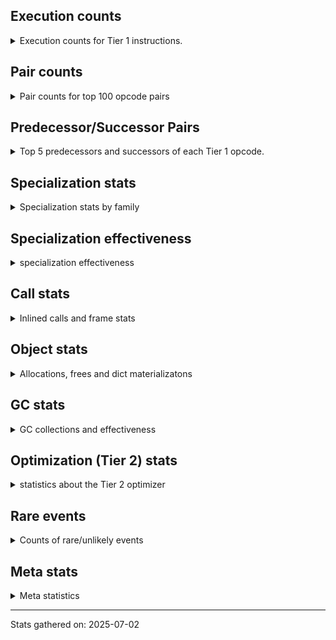 ## Execution counts

<details>
<summary> Execution counts for Tier 1 instructions. </summary>


The "miss ratio" column shows the percentage of times the instruction
executed that it deoptimized. When this happens, the base unspecialized
instruction is not counted.

<table>
<thead>
<tr>
<th align="left">Name</th>
<th align="right">Base Count</th>
<th align="right">Head Count</th>
<th align="right">Change</th>
</tr>
</thead>
<tbody>
<tr>
<td align="left">STORE_SUBSCR</td>
<td align="right">6,040</td>
<td align="right">1,220</td>
<td align="right">-79.8%</td>
</tr>
<tr>
<td align="left">FOR_ITER</td>
<td align="right">2,820</td>
<td align="right">4,660</td>
<td align="right">65.2%</td>
</tr>
<tr>
<td align="left">FOR_ITER_RANGE</td>
<td align="right">12,520</td>
<td align="right">5,680</td>
<td align="right">-54.6%</td>
</tr>
<tr>
<td align="left">CONTAINS_OP</td>
<td align="right">8,100</td>
<td align="right">3,740</td>
<td align="right">-53.8%</td>
</tr>
<tr>
<td align="left">CONTAINS_OP_SET</td>
<td align="right">10,040</td>
<td align="right">5,360</td>
<td align="right">-46.6%</td>
</tr>
<tr>
<td align="left">BINARY_OP_SUBSCR_STR_INT</td>
<td align="right">9,100</td>
<td align="right">5,260</td>
<td align="right">-42.2%</td>
</tr>
<tr>
<td align="left">CALL_BOUND_METHOD_EXACT_ARGS</td>
<td align="right">9,260</td>
<td align="right">5,420</td>
<td align="right">-41.5%</td>
</tr>
<tr>
<td align="left">BINARY_OP_ADD_INT</td>
<td align="right">12,440</td>
<td align="right">7,300</td>
<td align="right">-41.3%</td>
</tr>
<tr>
<td align="left">EXTENDED_ARG</td>
<td align="right">24,400</td>
<td align="right">14,340</td>
<td align="right">-41.2%</td>
</tr>
<tr>
<td align="left">TO_BOOL_NONE</td>
<td align="right">940</td>
<td align="right">620</td>
<td align="right">-34.0%</td>
</tr>
<tr>
<td align="left">CALL_LIST_APPEND</td>
<td align="right">10,220</td>
<td align="right">6,840</td>
<td align="right">-33.1%</td>
</tr>
<tr>
<td align="left">LOAD_SMALL_INT</td>
<td align="right">42,860</td>
<td align="right">28,720</td>
<td align="right">-33.0%</td>
</tr>
<tr>
<td align="left">IS_OP</td>
<td align="right">22,260</td>
<td align="right">15,400</td>
<td align="right">-30.8%</td>
</tr>
<tr>
<td align="left">JUMP_BACKWARD_JIT</td>
<td align="right">61,540</td>
<td align="right">44,720</td>
<td align="right">-27.3%</td>
</tr>
<tr>
<td align="left">LOAD_ATTR_METHOD_WITH_VALUES</td>
<td align="right">8,520</td>
<td align="right">6,280</td>
<td align="right">-26.3%</td>
</tr>
<tr>
<td align="left">COMPARE_OP_STR</td>
<td align="right">15,100</td>
<td align="right">11,220</td>
<td align="right">-25.7%</td>
</tr>
<tr>
<td align="left">BINARY_OP_SUBSCR_LIST_INT</td>
<td align="right">15,600</td>
<td align="right">11,920</td>
<td align="right">-23.6%</td>
</tr>
<tr>
<td align="left">LOAD_ATTR_INSTANCE_VALUE</td>
<td align="right">50,960</td>
<td align="right">39,700</td>
<td align="right">-22.1%</td>
</tr>
<tr>
<td align="left">COMPARE_OP_INT</td>
<td align="right">5,060</td>
<td align="right">3,980</td>
<td align="right">-21.3%</td>
</tr>
<tr>
<td align="left">STORE_ATTR_INSTANCE_VALUE</td>
<td align="right">19,420</td>
<td align="right">15,300</td>
<td align="right">-21.2%</td>
</tr>
<tr>
<td align="left">CALL_BUILTIN_O</td>
<td align="right">16,420</td>
<td align="right">13,820</td>
<td align="right">-15.8%</td>
</tr>
<tr>
<td align="left">FOR_ITER_LIST</td>
<td align="right">47,720</td>
<td align="right">41,020</td>
<td align="right">-14.0%</td>
</tr>
<tr>
<td align="left">STORE_SUBSCR_LIST_INT</td>
<td align="right">1,820</td>
<td align="right">1,660</td>
<td align="right">-8.8%</td>
</tr>
<tr>
<td align="left">STORE_FAST_STORE_FAST</td>
<td align="right">47,640</td>
<td align="right">44,220</td>
<td align="right">-7.2%</td>
</tr>
<tr>
<td align="left">UNPACK_SEQUENCE_TWO_TUPLE</td>
<td align="right">48,960</td>
<td align="right">45,540</td>
<td align="right">-7.0%</td>
</tr>
<tr>
<td align="left">BINARY_OP_EXTEND</td>
<td align="right">8,840</td>
<td align="right">8,440</td>
<td align="right">-4.5%</td>
</tr>
<tr>
<td align="left">LOAD_FAST_BORROW</td>
<td align="right">1,688,880</td>
<td align="right">1,628,660</td>
<td align="right">-3.6%</td>
</tr>
<tr>
<td align="left">BINARY_OP_SUBTRACT_INT</td>
<td align="right">4,640</td>
<td align="right">4,480</td>
<td align="right">-3.4%</td>
</tr>
<tr>
<td align="left">POP_JUMP_IF_TRUE</td>
<td align="right">12,080</td>
<td align="right">11,680</td>
<td align="right">-3.3%</td>
</tr>
<tr>
<td align="left">CONTAINS_OP_DICT</td>
<td align="right">660</td>
<td align="right">640</td>
<td align="right">-3.0%</td>
</tr>
<tr>
<td align="left">STORE_FAST</td>
<td align="right">798,640</td>
<td align="right">775,620</td>
<td align="right">-2.9%</td>
</tr>
<tr>
<td align="left">LOAD_CONST</td>
<td align="right">414,440</td>
<td align="right">404,300</td>
<td align="right">-2.4%</td>
</tr>
<tr>
<td align="left">PUSH_NULL</td>
<td align="right">386,280</td>
<td align="right">379,840</td>
<td align="right">-1.7%</td>
</tr>
<tr>
<td align="left">NOP</td>
<td align="right">366,340</td>
<td align="right">360,240</td>
<td align="right">-1.7%</td>
</tr>
<tr>
<td align="left">POP_JUMP_IF_FALSE</td>
<td align="right">1,501,560</td>
<td align="right">1,478,380</td>
<td align="right">-1.5%</td>
</tr>
<tr>
<td align="left">CALL_LEN</td>
<td align="right">12,060</td>
<td align="right">11,880</td>
<td align="right">-1.5%</td>
</tr>
<tr>
<td align="left">TO_BOOL_LIST</td>
<td align="right">3,000</td>
<td align="right">2,960</td>
<td align="right">-1.3%</td>
</tr>
<tr>
<td align="left">LOAD_FAST_BORROW_LOAD_FAST_BORROW</td>
<td align="right">1,097,960</td>
<td align="right">1,086,700</td>
<td align="right">-1.0%</td>
</tr>
<tr>
<td align="left">POP_TOP</td>
<td align="right">738,960</td>
<td align="right">732,280</td>
<td align="right">-0.9%</td>
</tr>
<tr>
<td align="left">POP_JUMP_IF_NOT_NONE</td>
<td align="right">360,500</td>
<td align="right">357,520</td>
<td align="right">-0.8%</td>
</tr>
<tr>
<td align="left">RESUME_CHECK</td>
<td align="right">752,340</td>
<td align="right">746,260</td>
<td align="right">-0.8%</td>
</tr>
<tr>
<td align="left">LOAD_GLOBAL_MODULE</td>
<td align="right">1,837,780</td>
<td align="right">1,823,280</td>
<td align="right">-0.8%</td>
</tr>
<tr>
<td align="left">RETURN_VALUE</td>
<td align="right">753,700</td>
<td align="right">747,980</td>
<td align="right">-0.8%</td>
</tr>
<tr>
<td align="left">TO_BOOL_INT</td>
<td align="right">364,740</td>
<td align="right">362,180</td>
<td align="right">-0.7%</td>
</tr>
<tr>
<td align="left">CALL_PY_EXACT_ARGS</td>
<td align="right">372,660</td>
<td align="right">370,420</td>
<td align="right">-0.6%</td>
</tr>
<tr>
<td align="left">LOAD_FAST_LOAD_FAST</td>
<td align="right">360,240</td>
<td align="right">358,180</td>
<td align="right">-0.6%</td>
</tr>
<tr>
<td align="left">LOAD_ATTR_METHOD_NO_DICT</td>
<td align="right">717,900</td>
<td align="right">713,940</td>
<td align="right">-0.6%</td>
</tr>
<tr>
<td align="left">BUILD_TUPLE</td>
<td align="right">718,780</td>
<td align="right">715,400</td>
<td align="right">-0.5%</td>
</tr>
<tr>
<td align="left">BINARY_OP_SUBSCR_DICT</td>
<td align="right">356,960</td>
<td align="right">355,360</td>
<td align="right">-0.4%</td>
</tr>
<tr>
<td align="left">LOAD_FAST</td>
<td align="right">2,141,120</td>
<td align="right">2,134,940</td>
<td align="right">-0.3%</td>
</tr>
<tr>
<td align="left">CALL_METHOD_DESCRIPTOR_FAST</td>
<td align="right">354,200</td>
<td align="right">353,620</td>
<td align="right">-0.2%</td>
</tr>
<tr>
<td align="left">JUMP_FORWARD</td>
<td align="right">358,320</td>
<td align="right">358,200</td>
<td align="right">-0.0%</td>
</tr>
<tr>
<td align="left">TO_BOOL_BOOL</td>
<td align="right">726,180</td>
<td align="right">726,340</td>
<td align="right">0.0%</td>
</tr>
<tr>
<td align="left">LOAD_GLOBAL_BUILTIN</td>
<td align="right">1,807,520</td>
<td align="right">1,807,340</td>
<td align="right">-0.0%</td>
</tr>
<tr>
<td align="left">CALL_ISINSTANCE</td>
<td align="right">718,220</td>
<td align="right">718,220</td>
<td align="right">0.0%</td>
</tr>
<tr>
<td align="left">CALL_TYPE_1</td>
<td align="right">706,700</td>
<td align="right">706,700</td>
<td align="right">0.0%</td>
</tr>
<tr>
<td align="left">CALL_PY_GENERAL</td>
<td align="right">353,640</td>
<td align="right">353,640</td>
<td align="right">0.0%</td>
</tr>
<tr>
<td align="left">CALL_NON_PY_GENERAL</td>
<td align="right">353,560</td>
<td align="right">353,560</td>
<td align="right">0.0%</td>
</tr>
<tr>
<td align="left">CHECK_EXC_MATCH</td>
<td align="right">353,480</td>
<td align="right">353,480</td>
<td align="right">0.0%</td>
</tr>
<tr>
<td align="left">POP_EXCEPT</td>
<td align="right">353,480</td>
<td align="right">353,480</td>
<td align="right">0.0%</td>
</tr>
<tr>
<td align="left">PUSH_EXC_INFO</td>
<td align="right">353,480</td>
<td align="right">353,480</td>
<td align="right">0.0%</td>
</tr>
<tr>
<td align="left">BINARY_OP</td>
<td align="right">11,540</td>
<td align="right">11,540</td>
<td align="right">0.0%</td>
</tr>
<tr>
<td align="left">LOAD_ATTR</td>
<td align="right">10,280</td>
<td align="right">10,280</td>
<td align="right">0.0%</td>
</tr>
<tr>
<td align="left">BINARY_OP_SUBSCR_TUPLE_INT</td>
<td align="right">6,940</td>
<td align="right">6,940</td>
<td align="right">0.0%</td>
</tr>
<tr>
<td align="left">INTERPRETER_EXIT</td>
<td align="right">6,760</td>
<td align="right">6,760</td>
<td align="right">0.0%</td>
</tr>
<tr>
<td align="left">GET_ITER</td>
<td align="right">6,740</td>
<td align="right">6,740</td>
<td align="right">0.0%</td>
</tr>
<tr>
<td align="left">POP_ITER</td>
<td align="right">6,200</td>
<td align="right">6,200</td>
<td align="right">0.0%</td>
</tr>
<tr>
<td align="left">BINARY_OP_SUBSCR_GETITEM</td>
<td align="right">5,180</td>
<td align="right">5,180</td>
<td align="right">0.0%</td>
</tr>
<tr>
<td align="left">BINARY_OP_ADD_UNICODE</td>
<td align="right">5,040</td>
<td align="right">5,040</td>
<td align="right">0.0%</td>
</tr>
<tr>
<td align="left">BUILD_LIST</td>
<td align="right">4,640</td>
<td align="right">4,640</td>
<td align="right">0.0%</td>
</tr>
<tr>
<td align="left">COPY</td>
<td align="right">3,740</td>
<td align="right">3,740</td>
<td align="right">0.0%</td>
</tr>
<tr>
<td align="left">CALL_BUILTIN_FAST_WITH_KEYWORDS</td>
<td align="right">3,260</td>
<td align="right">3,260</td>
<td align="right">0.0%</td>
</tr>
<tr>
<td align="left">LOAD_DEREF</td>
<td align="right">3,200</td>
<td align="right">3,200</td>
<td align="right">0.0%</td>
</tr>
<tr>
<td align="left">POP_JUMP_IF_NONE</td>
<td align="right">3,080</td>
<td align="right">3,080</td>
<td align="right">0.0%</td>
</tr>
<tr>
<td align="left">COPY_FREE_VARS</td>
<td align="right">3,000</td>
<td align="right">3,000</td>
<td align="right">0.0%</td>
</tr>
<tr>
<td align="left">CALL</td>
<td align="right">2,680</td>
<td align="right">2,680</td>
<td align="right">0.0%</td>
</tr>
<tr>
<td align="left">TO_BOOL</td>
<td align="right">2,460</td>
<td align="right">2,460</td>
<td align="right">0.0%</td>
</tr>
<tr>
<td align="left">COMPARE_OP</td>
<td align="right">2,180</td>
<td align="right">2,180</td>
<td align="right">0.0%</td>
</tr>
<tr>
<td align="left">LOAD_ATTR_MODULE</td>
<td align="right">1,960</td>
<td align="right">1,960</td>
<td align="right">0.0%</td>
</tr>
<tr>
<td align="left">EXIT_INIT_CHECK</td>
<td align="right">1,940</td>
<td align="right">1,940</td>
<td align="right">0.0%</td>
</tr>
<tr>
<td align="left">CALL_ALLOC_AND_ENTER_INIT</td>
<td align="right">1,940</td>
<td align="right">1,940</td>
<td align="right">0.0%</td>
</tr>
<tr>
<td align="left">CALL_BUILTIN_CLASS</td>
<td align="right">1,400</td>
<td align="right">1,400</td>
<td align="right">0.0%</td>
</tr>
<tr>
<td align="left">LOAD_ATTR_SLOT</td>
<td align="right">1,360</td>
<td align="right">1,360</td>
<td align="right">0.0%</td>
</tr>
<tr>
<td align="left">TO_BOOL_STR</td>
<td align="right">1,340</td>
<td align="right">1,340</td>
<td align="right">0.0%</td>
</tr>
<tr>
<td align="left">STORE_FAST_LOAD_FAST</td>
<td align="right">1,340</td>
<td align="right">1,340</td>
<td align="right">0.0%</td>
</tr>
<tr>
<td align="left">FOR_ITER_TUPLE</td>
<td align="right">1,300</td>
<td align="right">1,300</td>
<td align="right">0.0%</td>
</tr>
<tr>
<td align="left">LOAD_GLOBAL</td>
<td align="right">1,280</td>
<td align="right">1,280</td>
<td align="right">0.0%</td>
</tr>
<tr>
<td align="left">UNARY_NOT</td>
<td align="right">1,140</td>
<td align="right">1,140</td>
<td align="right">0.0%</td>
</tr>
<tr>
<td align="left">LOAD_ATTR_CLASS_WITH_METACLASS_CHECK</td>
<td align="right">1,020</td>
<td align="right">1,020</td>
<td align="right">0.0%</td>
</tr>
<tr>
<td align="left">LOAD_ATTR_PROPERTY</td>
<td align="right">920</td>
<td align="right">920</td>
<td align="right">0.0%</td>
</tr>
<tr>
<td align="left">UNPACK_SEQUENCE_TUPLE</td>
<td align="right">820</td>
<td align="right">820</td>
<td align="right">0.0%</td>
</tr>
<tr>
<td align="left">BUILD_SLICE</td>
<td align="right">740</td>
<td align="right">740</td>
<td align="right">0.0%</td>
</tr>
<tr>
<td align="left">BUILD_MAP</td>
<td align="right">700</td>
<td align="right">700</td>
<td align="right">0.0%</td>
</tr>
<tr>
<td align="left">STORE_SUBSCR_DICT</td>
<td align="right">680</td>
<td align="right">680</td>
<td align="right">0.0%</td>
</tr>
<tr>
<td align="left">BINARY_OP_MULTIPLY_INT</td>
<td align="right">640</td>
<td align="right">640</td>
<td align="right">0.0%</td>
</tr>
<tr>
<td align="left">BINARY_SLICE</td>
<td align="right">400</td>
<td align="right">400</td>
<td align="right">0.0%</td>
</tr>
<tr>
<td align="left">BINARY_OP_SUBSCR_LIST_SLICE</td>
<td align="right">400</td>
<td align="right">400</td>
<td align="right">0.0%</td>
</tr>
<tr>
<td align="left">CALL_METHOD_DESCRIPTOR_NOARGS</td>
<td align="right">380</td>
<td align="right">380</td>
<td align="right">0.0%</td>
</tr>
<tr>
<td align="left">CALL_TUPLE_1</td>
<td align="right">340</td>
<td align="right">340</td>
<td align="right">0.0%</td>
</tr>
<tr>
<td align="left">RESUME</td>
<td align="right">300</td>
<td align="right">300</td>
<td align="right">0.0%</td>
</tr>
<tr>
<td align="left">CALL_METHOD_DESCRIPTOR_O</td>
<td align="right">300</td>
<td align="right">300</td>
<td align="right">0.0%</td>
</tr>
<tr>
<td align="left">JUMP_BACKWARD</td>
<td align="right">260</td>
<td align="right">260</td>
<td align="right">0.0%</td>
</tr>
<tr>
<td align="left">DELETE_SUBSCR</td>
<td align="right">240</td>
<td align="right">240</td>
<td align="right">0.0%</td>
</tr>
<tr>
<td align="left">MAKE_FUNCTION</td>
<td align="right">200</td>
<td align="right">200</td>
<td align="right">0.0%</td>
</tr>
<tr>
<td align="left">UNARY_INVERT</td>
<td align="right">200</td>
<td align="right">200</td>
<td align="right">0.0%</td>
</tr>
<tr>
<td align="left">MAKE_CELL</td>
<td align="right">200</td>
<td align="right">200</td>
<td align="right">0.0%</td>
</tr>
<tr>
<td align="left">SET_FUNCTION_ATTRIBUTE</td>
<td align="right">200</td>
<td align="right">200</td>
<td align="right">0.0%</td>
</tr>
<tr>
<td align="left">STORE_DEREF</td>
<td align="right">200</td>
<td align="right">200</td>
<td align="right">0.0%</td>
</tr>
<tr>
<td align="left">CALL_BUILTIN_FAST</td>
<td align="right">160</td>
<td align="right">160</td>
<td align="right">0.0%</td>
</tr>
<tr>
<td align="left">MAP_ADD</td>
<td align="right">140</td>
<td align="right">140</td>
<td align="right">0.0%</td>
</tr>
<tr>
<td align="left">CALL_FUNCTION_EX</td>
<td align="right">120</td>
<td align="right">120</td>
<td align="right">0.0%</td>
</tr>
<tr>
<td align="left">UNPACK_SEQUENCE</td>
<td align="right">100</td>
<td align="right">100</td>
<td align="right">0.0%</td>
</tr>
<tr>
<td align="left">STORE_SLICE</td>
<td align="right">60</td>
<td align="right">60</td>
<td align="right">0.0%</td>
</tr>
<tr>
<td align="left">CALL_INTRINSIC_1</td>
<td align="right">60</td>
<td align="right">60</td>
<td align="right">0.0%</td>
</tr>
<tr>
<td align="left">LIST_EXTEND</td>
<td align="right">60</td>
<td align="right">60</td>
<td align="right">0.0%</td>
</tr>
<tr>
<td align="left">LOAD_FAST_CHECK</td>
<td align="right">60</td>
<td align="right">60</td>
<td align="right">0.0%</td>
</tr>
<tr>
<td align="left">SWAP</td>
<td align="right">40</td>
<td align="right">40</td>
<td align="right">0.0%</td>
</tr>
<tr>
<td align="left">BINARY_OP_SUBTRACT_FLOAT</td>
<td align="right">40</td>
<td align="right">40</td>
<td align="right">0.0%</td>
</tr>
<tr>
<td align="left">BINARY_OP_INPLACE_ADD_UNICODE</td>
<td align="right">20</td>
<td align="right">20</td>
<td align="right">0.0%</td>
</tr>
<tr>
<td align="left">LOAD_FAST_AND_CLEAR</td>
<td align="right">20</td>
<td align="right">20</td>
<td align="right">0.0%</td>
</tr>
<tr>
<td align="left">STORE_ATTR</td>
<td align="right">20</td>
<td align="right">20</td>
<td align="right">0.0%</td>
</tr>
<tr>
<td align="left">ENTER_EXECUTOR</td>
<td align="right"></td>
<td align="right">6,580</td>
<td align="right"></td>
</tr>
<tr>
<td align="left">NOT_TAKEN</td>
<td align="right"></td>
<td align="right">1,440</td>
<td align="right"></td>
</tr>
</tbody>
</table>


</details>

## Pair counts

<details>
<summary> Pair counts for top 100 opcode pairs </summary>


Pairs of specialized operations that deoptimize and are then followed by
the corresponding unspecialized instruction are not counted as pairs.

Not included in comparative output.


</details>

## Predecessor/Successor Pairs

<details>
<summary> Top 5 predecessors and successors of each Tier 1 opcode. </summary>


This does not include the unspecialized instructions that occur after a
specialized instruction deoptimizes.

Not included in comparative output.


</details>

## Specialization stats

<details>
<summary> Specialization stats by family </summary>

### BINARY_OP

<details>
<summary> specialization stats for BINARY_OP family </summary>

<table>
<thead>
<tr>
<th align="left">Kind</th>
<th align="right">Base Count</th>
<th align="right">Base Ratio</th>
<th align="right">Head Count</th>
<th align="right">Head Ratio</th>
<th align="right">Change</th>
</tr>
</thead>
<tbody>
<tr>
<td align="left">
deferred
<details>
<summary>ⓘ</summary>

Lists the number of "deferred" (i.e. not specialized) instructions executed.
</details>
</td>
<td align="right">8,880</td>
<td align="right">2.0%</td>
<td align="right">8,880</td>
<td align="right">2.0%</td>
<td align="right">0.0%</td>
</tr>
<tr>
<td align="left">
hit
<details>
<summary>ⓘ</summary>

Specialized instructions that complete.
</details>
</td>
<td align="right">438,640</td>
<td align="right">97.0%</td>
<td align="right">438,640</td>
<td align="right">97.0%</td>
<td align="right">0.0%</td>
</tr>
<tr>
<td align="left">
miss
<details>
<summary>ⓘ</summary>

Specialized instructions that deopt.
</details>
</td>
<td align="right">1,900</td>
<td align="right">0.4%</td>
<td align="right">1,900</td>
<td align="right">0.4%</td>
<td align="right">0.0%</td>
</tr>
</tbody>
</table>

<table>
<thead>
<tr>
<th align="left">Success</th>
<th align="right">Base Count</th>
<th align="right">Base Ratio</th>
<th align="right">Head Count</th>
<th align="right">Head Ratio</th>
<th align="right">Change</th>
</tr>
</thead>
<tbody>
<tr>
<td align="left">Success</td>
<td align="right">1,020</td>
<td align="right">37.5%</td>
<td align="right">1,020</td>
<td align="right">37.5%</td>
<td align="right">0.0%</td>
</tr>
<tr>
<td align="left">Failure</td>
<td align="right">1,700</td>
<td align="right">62.5%</td>
<td align="right">1,700</td>
<td align="right">62.5%</td>
<td align="right">0.0%</td>
</tr>
</tbody>
</table>

<table>
<thead>
<tr>
<th align="left">Failure kind</th>
<th align="right">Base Count</th>
<th align="right">Base Ratio</th>
<th align="right">Head Count</th>
<th align="right">Head Ratio</th>
<th align="right">Change</th>
</tr>
</thead>
<tbody>
<tr>
<td align="left">multiply different types</td>
<td align="right">1,700</td>
<td align="right">100.0%</td>
<td align="right">1,700</td>
<td align="right">100.0%</td>
<td align="right">0.0%</td>
</tr>
</tbody>
</table>


</details>

### BINARY_SLICE

<details>
<summary> specialization stats for BINARY_SLICE family </summary>

<table>
<thead>
<tr>
<th align="left">Kind</th>
<th align="right">Base Count</th>
<th align="right">Base Ratio</th>
<th align="right">Head Count</th>
<th align="right">Head Ratio</th>
<th align="right">Change</th>
</tr>
</thead>
<tbody>
<tr>
<td align="left">
deferred
<details>
<summary>ⓘ</summary>

Lists the number of "deferred" (i.e. not specialized) instructions executed.
</details>
</td>
<td align="right">400</td>
<td align="right">100.0%</td>
<td align="right">400</td>
<td align="right">100.0%</td>
<td align="right">0.0%</td>
</tr>
</tbody>
</table>


</details>

### CALL

<details>
<summary> specialization stats for CALL family </summary>

<table>
<thead>
<tr>
<th align="left">Kind</th>
<th align="right">Base Count</th>
<th align="right">Base Ratio</th>
<th align="right">Head Count</th>
<th align="right">Head Ratio</th>
<th align="right">Change</th>
</tr>
</thead>
<tbody>
<tr>
<td align="left">
deferred
<details>
<summary>ⓘ</summary>

Lists the number of "deferred" (i.e. not specialized) instructions executed.
</details>
</td>
<td align="right">1,760</td>
<td align="right">0.1%</td>
<td align="right">1,760</td>
<td align="right">0.1%</td>
<td align="right">0.0%</td>
</tr>
<tr>
<td align="left">
hit
<details>
<summary>ⓘ</summary>

Specialized instructions that complete.
</details>
</td>
<td align="right">2,216,620</td>
<td align="right">99.9%</td>
<td align="right">2,216,620</td>
<td align="right">99.9%</td>
<td align="right">0.0%</td>
</tr>
<tr>
<td align="left">
miss
<details>
<summary>ⓘ</summary>

Specialized instructions that deopt.
</details>
</td>
<td align="right">160</td>
<td align="right">0.0%</td>
<td align="right">160</td>
<td align="right">0.0%</td>
<td align="right">0.0%</td>
</tr>
</tbody>
</table>

<table>
<thead>
<tr>
<th align="left">Success</th>
<th align="right">Base Count</th>
<th align="right">Base Ratio</th>
<th align="right">Head Count</th>
<th align="right">Head Ratio</th>
<th align="right">Change</th>
</tr>
</thead>
<tbody>
<tr>
<td align="left">Success</td>
<td align="right">1,080</td>
<td align="right">100.0%</td>
<td align="right">1,080</td>
<td align="right">100.0%</td>
<td align="right">0.0%</td>
</tr>
<tr>
<td align="left">Failure</td>
<td align="right">0</td>
<td align="right">0.0%</td>
<td align="right">0</td>
<td align="right">0.0%</td>
<td align="right"></td>
</tr>
</tbody>
</table>


</details>

### COMPARE_OP

<details>
<summary> specialization stats for COMPARE_OP family </summary>

<table>
<thead>
<tr>
<th align="left">Kind</th>
<th align="right">Base Count</th>
<th align="right">Base Ratio</th>
<th align="right">Head Count</th>
<th align="right">Head Ratio</th>
<th align="right">Change</th>
</tr>
</thead>
<tbody>
<tr>
<td align="left">
deferred
<details>
<summary>ⓘ</summary>

Lists the number of "deferred" (i.e. not specialized) instructions executed.
</details>
</td>
<td align="right">2,080</td>
<td align="right">9.3%</td>
<td align="right">2,080</td>
<td align="right">9.3%</td>
<td align="right">0.0%</td>
</tr>
<tr>
<td align="left">
hit
<details>
<summary>ⓘ</summary>

Specialized instructions that complete.
</details>
</td>
<td align="right">19,580</td>
<td align="right">87.6%</td>
<td align="right">19,580</td>
<td align="right">87.6%</td>
<td align="right">0.0%</td>
</tr>
<tr>
<td align="left">
miss
<details>
<summary>ⓘ</summary>

Specialized instructions that deopt.
</details>
</td>
<td align="right">580</td>
<td align="right">2.6%</td>
<td align="right">580</td>
<td align="right">2.6%</td>
<td align="right">0.0%</td>
</tr>
</tbody>
</table>

<table>
<thead>
<tr>
<th align="left">Success</th>
<th align="right">Base Count</th>
<th align="right">Base Ratio</th>
<th align="right">Head Count</th>
<th align="right">Head Ratio</th>
<th align="right">Change</th>
</tr>
</thead>
<tbody>
<tr>
<td align="left">Success</td>
<td align="right">20</td>
<td align="right">16.7%</td>
<td align="right">20</td>
<td align="right">16.7%</td>
<td align="right">0.0%</td>
</tr>
<tr>
<td align="left">Failure</td>
<td align="right">100</td>
<td align="right">83.3%</td>
<td align="right">100</td>
<td align="right">83.3%</td>
<td align="right">0.0%</td>
</tr>
</tbody>
</table>

<table>
<thead>
<tr>
<th align="left">Failure kind</th>
<th align="right">Base Count</th>
<th align="right">Base Ratio</th>
<th align="right">Head Count</th>
<th align="right">Head Ratio</th>
<th align="right">Change</th>
</tr>
</thead>
<tbody>
<tr>
<td align="left">other</td>
<td align="right">40</td>
<td align="right">40.0%</td>
<td align="right">40</td>
<td align="right">40.0%</td>
<td align="right">0.0%</td>
</tr>
<tr>
<td align="left">different types</td>
<td align="right">20</td>
<td align="right">20.0%</td>
<td align="right">20</td>
<td align="right">20.0%</td>
<td align="right">0.0%</td>
</tr>
<tr>
<td align="left">big int</td>
<td align="right">20</td>
<td align="right">20.0%</td>
<td align="right">20</td>
<td align="right">20.0%</td>
<td align="right">0.0%</td>
</tr>
<tr>
<td align="left">list</td>
<td align="right">20</td>
<td align="right">20.0%</td>
<td align="right">20</td>
<td align="right">20.0%</td>
<td align="right">0.0%</td>
</tr>
</tbody>
</table>


</details>

### CONTAINS_OP

<details>
<summary> specialization stats for CONTAINS_OP family </summary>

<table>
<thead>
<tr>
<th align="left">Kind</th>
<th align="right">Base Count</th>
<th align="right">Base Ratio</th>
<th align="right">Head Count</th>
<th align="right">Head Ratio</th>
<th align="right">Change</th>
</tr>
</thead>
<tbody>
<tr>
<td align="left">
deferred
<details>
<summary>ⓘ</summary>

Lists the number of "deferred" (i.e. not specialized) instructions executed.
</details>
</td>
<td align="right">8,060</td>
<td align="right">42.9%</td>
<td align="right">3,720</td>
<td align="right">25.8%</td>
<td align="right">-53.8%</td>
</tr>
<tr>
<td align="left">
hit
<details>
<summary>ⓘ</summary>

Specialized instructions that complete.
</details>
</td>
<td align="right">10,700</td>
<td align="right">56.9%</td>
<td align="right">10,700</td>
<td align="right">74.1%</td>
<td align="right">0.0%</td>
</tr>
</tbody>
</table>

<table>
<thead>
<tr>
<th align="left">Success</th>
<th align="right">Base Count</th>
<th align="right">Base Ratio</th>
<th align="right">Head Count</th>
<th align="right">Head Ratio</th>
<th align="right">Change</th>
</tr>
</thead>
<tbody>
<tr>
<td align="left">Failure</td>
<td align="right">40</td>
<td align="right">100.0%</td>
<td align="right">20</td>
<td align="right">100.0%</td>
<td align="right">-50.0%</td>
</tr>
<tr>
<td align="left">Success</td>
<td align="right">0</td>
<td align="right">0.0%</td>
<td align="right">0</td>
<td align="right">0.0%</td>
<td align="right"></td>
</tr>
</tbody>
</table>

<table>
<thead>
<tr>
<th align="left">Failure kind</th>
<th align="right">Base Count</th>
<th align="right">Base Ratio</th>
<th align="right">Head Count</th>
<th align="right">Head Ratio</th>
<th align="right">Change</th>
</tr>
</thead>
<tbody>
<tr>
<td align="left">str</td>
<td align="right">40</td>
<td align="right">100.0%</td>
<td align="right">20</td>
<td align="right">100.0%</td>
<td align="right">-50.0%</td>
</tr>
</tbody>
</table>


</details>

### FOR_ITER

<details>
<summary> specialization stats for FOR_ITER family </summary>

<table>
<thead>
<tr>
<th align="left">Kind</th>
<th align="right">Base Count</th>
<th align="right">Base Ratio</th>
<th align="right">Head Count</th>
<th align="right">Head Ratio</th>
<th align="right">Change</th>
</tr>
</thead>
<tbody>
<tr>
<td align="left">
miss
<details>
<summary>ⓘ</summary>

Specialized instructions that deopt.
</details>
</td>
<td align="right">1,920</td>
<td align="right">3.0%</td>
<td align="right">60</td>
<td align="right">0.1%</td>
<td align="right">-96.9%</td>
</tr>
<tr>
<td align="left">
deferred
<details>
<summary>ⓘ</summary>

Lists the number of "deferred" (i.e. not specialized) instructions executed.
</details>
</td>
<td align="right">2,500</td>
<td align="right">3.9%</td>
<td align="right">4,380</td>
<td align="right">8.3%</td>
<td align="right">75.2%</td>
</tr>
<tr>
<td align="left">
hit
<details>
<summary>ⓘ</summary>

Specialized instructions that complete.
</details>
</td>
<td align="right">59,620</td>
<td align="right">92.6%</td>
<td align="right">47,940</td>
<td align="right">91.0%</td>
<td align="right">-19.6%</td>
</tr>
</tbody>
</table>

<table>
<thead>
<tr>
<th align="left">Success</th>
<th align="right">Base Count</th>
<th align="right">Base Ratio</th>
<th align="right">Head Count</th>
<th align="right">Head Ratio</th>
<th align="right">Change</th>
</tr>
</thead>
<tbody>
<tr>
<td align="left">Failure</td>
<td align="right">220</td>
<td align="right">61.1%</td>
<td align="right">180</td>
<td align="right">60.0%</td>
<td align="right">-18.2%</td>
</tr>
<tr>
<td align="left">Success</td>
<td align="right">140</td>
<td align="right">38.9%</td>
<td align="right">120</td>
<td align="right">40.0%</td>
<td align="right">-14.3%</td>
</tr>
</tbody>
</table>

<table>
<thead>
<tr>
<th align="left">Failure kind</th>
<th align="right">Base Count</th>
<th align="right">Base Ratio</th>
<th align="right">Head Count</th>
<th align="right">Head Ratio</th>
<th align="right">Change</th>
</tr>
</thead>
<tbody>
<tr>
<td align="left">seq iter</td>
<td align="right">180</td>
<td align="right">81.8%</td>
<td align="right">140</td>
<td align="right">77.8%</td>
<td align="right">-22.2%</td>
</tr>
<tr>
<td align="left">dict keys</td>
<td align="right">20</td>
<td align="right">9.1%</td>
<td align="right">20</td>
<td align="right">11.1%</td>
<td align="right">0.0%</td>
</tr>
<tr>
<td align="left">dict values</td>
<td align="right">20</td>
<td align="right">9.1%</td>
<td align="right">20</td>
<td align="right">11.1%</td>
<td align="right">0.0%</td>
</tr>
</tbody>
</table>


</details>

### GET_ITER

<details>
<summary> specialization stats for GET_ITER family </summary>

<table>
<thead>
<tr>
<th align="left">Failure kind</th>
<th align="right">Base Count</th>
<th align="right">Base Ratio</th>
<th align="right">Head Count</th>
<th align="right">Head Ratio</th>
<th align="right">Change</th>
</tr>
</thead>
<tbody>
<tr>
<td align="left">list</td>
<td align="right">3,580</td>
<td align="right">3,580 / 0 !!</td>
<td align="right">3,580</td>
<td align="right">3,580 / 0 !!</td>
<td align="right">0.0%</td>
</tr>
<tr>
<td align="left">other</td>
<td align="right">2,440</td>
<td align="right">2,440 / 0 !!</td>
<td align="right">2,440</td>
<td align="right">2,440 / 0 !!</td>
<td align="right">0.0%</td>
</tr>
<tr>
<td align="left">tuple</td>
<td align="right">380</td>
<td align="right">380 / 0 !!</td>
<td align="right">380</td>
<td align="right">380 / 0 !!</td>
<td align="right">0.0%</td>
</tr>
<tr>
<td align="left">dict keys</td>
<td align="right">340</td>
<td align="right">340 / 0 !!</td>
<td align="right">340</td>
<td align="right">340 / 0 !!</td>
<td align="right">0.0%</td>
</tr>
</tbody>
</table>


</details>

### LOAD_ATTR

<details>
<summary> specialization stats for LOAD_ATTR family </summary>

<table>
<thead>
<tr>
<th align="left">Kind</th>
<th align="right">Base Count</th>
<th align="right">Base Ratio</th>
<th align="right">Head Count</th>
<th align="right">Head Ratio</th>
<th align="right">Change</th>
</tr>
</thead>
<tbody>
<tr>
<td align="left">
hit
<details>
<summary>ⓘ</summary>

Specialized instructions that complete.
</details>
</td>
<td align="right">782,640</td>
<td align="right">98.7%</td>
<td align="right">780,400</td>
<td align="right">98.7%</td>
<td align="right">-0.3%</td>
</tr>
<tr>
<td align="left">
deferred
<details>
<summary>ⓘ</summary>

Lists the number of "deferred" (i.e. not specialized) instructions executed.
</details>
</td>
<td align="right">9,760</td>
<td align="right">1.2%</td>
<td align="right">9,760</td>
<td align="right">1.2%</td>
<td align="right">0.0%</td>
</tr>
</tbody>
</table>

<table>
<thead>
<tr>
<th align="left">Success</th>
<th align="right">Base Count</th>
<th align="right">Base Ratio</th>
<th align="right">Head Count</th>
<th align="right">Head Ratio</th>
<th align="right">Change</th>
</tr>
</thead>
<tbody>
<tr>
<td align="left">Success</td>
<td align="right">380</td>
<td align="right">82.6%</td>
<td align="right">380</td>
<td align="right">82.6%</td>
<td align="right">0.0%</td>
</tr>
<tr>
<td align="left">Failure</td>
<td align="right">80</td>
<td align="right">17.4%</td>
<td align="right">80</td>
<td align="right">17.4%</td>
<td align="right">0.0%</td>
</tr>
</tbody>
</table>

<table>
<thead>
<tr>
<th align="left">Failure kind</th>
<th align="right">Base Count</th>
<th align="right">Base Ratio</th>
<th align="right">Head Count</th>
<th align="right">Head Ratio</th>
<th align="right">Change</th>
</tr>
</thead>
<tbody>
<tr>
<td align="left">method</td>
<td align="right">60</td>
<td align="right">75.0%</td>
<td align="right">60</td>
<td align="right">75.0%</td>
<td align="right">0.0%</td>
</tr>
</tbody>
</table>


</details>

### LOAD_GLOBAL

<details>
<summary> specialization stats for LOAD_GLOBAL family </summary>

<table>
<thead>
<tr>
<th align="left">Kind</th>
<th align="right">Base Count</th>
<th align="right">Base Ratio</th>
<th align="right">Head Count</th>
<th align="right">Head Ratio</th>
<th align="right">Change</th>
</tr>
</thead>
<tbody>
<tr>
<td align="left">
hit
<details>
<summary>ⓘ</summary>

Specialized instructions that complete.
</details>
</td>
<td align="right">3,645,300</td>
<td align="right">100.0%</td>
<td align="right">3,630,620</td>
<td align="right">100.0%</td>
<td align="right">-0.4%</td>
</tr>
<tr>
<td align="left">
deferred
<details>
<summary>ⓘ</summary>

Lists the number of "deferred" (i.e. not specialized) instructions executed.
</details>
</td>
<td align="right">940</td>
<td align="right">0.0%</td>
<td align="right">940</td>
<td align="right">0.0%</td>
<td align="right">0.0%</td>
</tr>
</tbody>
</table>

<table>
<thead>
<tr>
<th align="left">Success</th>
<th align="right">Base Count</th>
<th align="right">Base Ratio</th>
<th align="right">Head Count</th>
<th align="right">Head Ratio</th>
<th align="right">Change</th>
</tr>
</thead>
<tbody>
<tr>
<td align="left">Success</td>
<td align="right">340</td>
<td align="right">100.0%</td>
<td align="right">340</td>
<td align="right">100.0%</td>
<td align="right">0.0%</td>
</tr>
<tr>
<td align="left">Failure</td>
<td align="right">0</td>
<td align="right">0.0%</td>
<td align="right">0</td>
<td align="right">0.0%</td>
<td align="right"></td>
</tr>
</tbody>
</table>


</details>

### STORE_ATTR

<details>
<summary> specialization stats for STORE_ATTR family </summary>

<table>
<thead>
<tr>
<th align="left">Kind</th>
<th align="right">Base Count</th>
<th align="right">Base Ratio</th>
<th align="right">Head Count</th>
<th align="right">Head Ratio</th>
<th align="right">Change</th>
</tr>
</thead>
<tbody>
<tr>
<td align="left">
deferred
<details>
<summary>ⓘ</summary>

Lists the number of "deferred" (i.e. not specialized) instructions executed.
</details>
</td>
<td align="right">20</td>
<td align="right">0.1%</td>
<td align="right">20</td>
<td align="right">0.1%</td>
<td align="right">0.0%</td>
</tr>
<tr>
<td align="left">
hit
<details>
<summary>ⓘ</summary>

Specialized instructions that complete.
</details>
</td>
<td align="right">19,420</td>
<td align="right">99.9%</td>
<td align="right">19,420</td>
<td align="right">99.9%</td>
<td align="right">0.0%</td>
</tr>
</tbody>
</table>


</details>

### STORE_SLICE

<details>
<summary> specialization stats for STORE_SLICE family </summary>

<table>
<thead>
<tr>
<th align="left">Kind</th>
<th align="right">Base Count</th>
<th align="right">Base Ratio</th>
<th align="right">Head Count</th>
<th align="right">Head Ratio</th>
<th align="right">Change</th>
</tr>
</thead>
<tbody>
<tr>
<td align="left">
deferred
<details>
<summary>ⓘ</summary>

Lists the number of "deferred" (i.e. not specialized) instructions executed.
</details>
</td>
<td align="right">60</td>
<td align="right">100.0%</td>
<td align="right">60</td>
<td align="right">100.0%</td>
<td align="right">0.0%</td>
</tr>
</tbody>
</table>


</details>

### STORE_SUBSCR

<details>
<summary> specialization stats for STORE_SUBSCR family </summary>

<table>
<thead>
<tr>
<th align="left">Kind</th>
<th align="right">Base Count</th>
<th align="right">Base Ratio</th>
<th align="right">Head Count</th>
<th align="right">Head Ratio</th>
<th align="right">Change</th>
</tr>
</thead>
<tbody>
<tr>
<td align="left">
deferred
<details>
<summary>ⓘ</summary>

Lists the number of "deferred" (i.e. not specialized) instructions executed.
</details>
</td>
<td align="right">6,040</td>
<td align="right">70.7%</td>
<td align="right">1,200</td>
<td align="right">32.3%</td>
<td align="right">-80.1%</td>
</tr>
<tr>
<td align="left">
hit
<details>
<summary>ⓘ</summary>

Specialized instructions that complete.
</details>
</td>
<td align="right">2,500</td>
<td align="right">29.3%</td>
<td align="right">2,500</td>
<td align="right">67.2%</td>
<td align="right">0.0%</td>
</tr>
</tbody>
</table>

<table>
<thead>
<tr>
<th align="left">Success</th>
<th align="right">Base Count</th>
<th align="right">Base Ratio</th>
<th align="right">Head Count</th>
<th align="right">Head Ratio</th>
<th align="right">Change</th>
</tr>
</thead>
<tbody>
<tr>
<td align="left">Success</td>
<td align="right"></td>
<td align="right"></td>
<td align="right">0</td>
<td align="right">0.0%</td>
<td align="right"></td>
</tr>
<tr>
<td align="left">Failure</td>
<td align="right"></td>
<td align="right"></td>
<td align="right">20</td>
<td align="right">100.0%</td>
<td align="right"></td>
</tr>
</tbody>
</table>

<table>
<thead>
<tr>
<th align="left">Failure kind</th>
<th align="right">Base Count</th>
<th align="right">Base Ratio</th>
<th align="right">Head Count</th>
<th align="right">Head Ratio</th>
<th align="right">Change</th>
</tr>
</thead>
<tbody>
<tr>
<td align="left">bytearray int</td>
<td align="right"></td>
<td align="right"></td>
<td align="right">20</td>
<td align="right">100.0%</td>
<td align="right"></td>
</tr>
</tbody>
</table>


</details>

### TO_BOOL

<details>
<summary> specialization stats for TO_BOOL family </summary>

<table>
<thead>
<tr>
<th align="left">Kind</th>
<th align="right">Base Count</th>
<th align="right">Base Ratio</th>
<th align="right">Head Count</th>
<th align="right">Head Ratio</th>
<th align="right">Change</th>
</tr>
</thead>
<tbody>
<tr>
<td align="left">
miss
<details>
<summary>ⓘ</summary>

Specialized instructions that deopt.
</details>
</td>
<td align="right">660</td>
<td align="right">0.1%</td>
<td align="right">820</td>
<td align="right">0.1%</td>
<td align="right">24.2%</td>
</tr>
<tr>
<td align="left">
hit
<details>
<summary>ⓘ</summary>

Specialized instructions that complete.
</details>
</td>
<td align="right">1,095,540</td>
<td align="right">99.7%</td>
<td align="right">1,095,400</td>
<td align="right">99.7%</td>
<td align="right">-0.0%</td>
</tr>
<tr>
<td align="left">
deferred
<details>
<summary>ⓘ</summary>

Lists the number of "deferred" (i.e. not specialized) instructions executed.
</details>
</td>
<td align="right">2,320</td>
<td align="right">0.2%</td>
<td align="right">2,320</td>
<td align="right">0.2%</td>
<td align="right">0.0%</td>
</tr>
</tbody>
</table>

<table>
<thead>
<tr>
<th align="left">Success</th>
<th align="right">Base Count</th>
<th align="right">Base Ratio</th>
<th align="right">Head Count</th>
<th align="right">Head Ratio</th>
<th align="right">Change</th>
</tr>
</thead>
<tbody>
<tr>
<td align="left">Success</td>
<td align="right">100</td>
<td align="right">71.4%</td>
<td align="right">120</td>
<td align="right">75.0%</td>
<td align="right">20.0%</td>
</tr>
<tr>
<td align="left">Failure</td>
<td align="right">40</td>
<td align="right">28.6%</td>
<td align="right">40</td>
<td align="right">25.0%</td>
<td align="right">0.0%</td>
</tr>
</tbody>
</table>

<table>
<thead>
<tr>
<th align="left">Failure kind</th>
<th align="right">Base Count</th>
<th align="right">Base Ratio</th>
<th align="right">Head Count</th>
<th align="right">Head Ratio</th>
<th align="right">Change</th>
</tr>
</thead>
<tbody>
<tr>
<td align="left">mapping</td>
<td align="right">20</td>
<td align="right">50.0%</td>
<td align="right">20</td>
<td align="right">50.0%</td>
<td align="right">0.0%</td>
</tr>
<tr>
<td align="left">sequence</td>
<td align="right">20</td>
<td align="right">50.0%</td>
<td align="right">20</td>
<td align="right">50.0%</td>
<td align="right">0.0%</td>
</tr>
</tbody>
</table>


</details>

### UNPACK_SEQUENCE

<details>
<summary> specialization stats for UNPACK_SEQUENCE family </summary>

<table>
<thead>
<tr>
<th align="left">Kind</th>
<th align="right">Base Count</th>
<th align="right">Base Ratio</th>
<th align="right">Head Count</th>
<th align="right">Head Ratio</th>
<th align="right">Change</th>
</tr>
</thead>
<tbody>
<tr>
<td align="left">
deferred
<details>
<summary>ⓘ</summary>

Lists the number of "deferred" (i.e. not specialized) instructions executed.
</details>
</td>
<td align="right">60</td>
<td align="right">0.1%</td>
<td align="right">60</td>
<td align="right">0.1%</td>
<td align="right">0.0%</td>
</tr>
<tr>
<td align="left">
hit
<details>
<summary>ⓘ</summary>

Specialized instructions that complete.
</details>
</td>
<td align="right">49,780</td>
<td align="right">99.8%</td>
<td align="right">49,780</td>
<td align="right">99.8%</td>
<td align="right">0.0%</td>
</tr>
</tbody>
</table>

<table>
<thead>
<tr>
<th align="left">Success</th>
<th align="right">Base Count</th>
<th align="right">Base Ratio</th>
<th align="right">Head Count</th>
<th align="right">Head Ratio</th>
<th align="right">Change</th>
</tr>
</thead>
<tbody>
<tr>
<td align="left">Success</td>
<td align="right">40</td>
<td align="right">100.0%</td>
<td align="right">40</td>
<td align="right">100.0%</td>
<td align="right">0.0%</td>
</tr>
<tr>
<td align="left">Failure</td>
<td align="right">0</td>
<td align="right">0.0%</td>
<td align="right">0</td>
<td align="right">0.0%</td>
<td align="right"></td>
</tr>
</tbody>
</table>


</details>


</details>

## Specialization effectiveness

<details>
<summary> specialization effectiveness </summary>


All entries are execution counts. Should add up to the total number of
Tier 1 instructions executed.

<table>
<thead>
<tr>
<th align="left">Instructions</th>
<th align="right">Base Count</th>
<th align="right">Base Ratio</th>
<th align="right">Head Count</th>
<th align="right">Head Ratio</th>
<th align="right">Change</th>
</tr>
</thead>
<tbody>
<tr>
<td align="left">
Specialized misses
<details>
<summary>ⓘ</summary>

Specialized instructions, e.g. `LOAD_ATTR_MODULE` that deopt.
</details>
</td>
<td align="right">5,220</td>
<td align="right">0.0%</td>
<td align="right">3,520</td>
<td align="right">0.0%</td>
<td align="right">-32.6%</td>
</tr>
<tr>
<td align="left">
Not specialized
<details>
<summary>ⓘ</summary>

Instructions that could be specialized but aren't, e.g. `LOAD_ATTR`, `BINARY_SLICE`.
</details>
</td>
<td align="right">54,700</td>
<td align="right">0.2%</td>
<td align="right">47,360</td>
<td align="right">0.2%</td>
<td align="right">-13.4%</td>
</tr>
<tr>
<td align="left">
Basic
<details>
<summary>ⓘ</summary>

Instructions that are not and cannot be specialized, e.g. `LOAD_FAST`.
</details>
</td>
<td align="right">12,934,180</td>
<td align="right">56.7%</td>
<td align="right">12,739,840</td>
<td align="right">56.6%</td>
<td align="right">-1.5%</td>
</tr>
<tr>
<td align="left">
Specialized hits
<details>
<summary>ⓘ</summary>

Specialized instructions, e.g. `LOAD_ATTR_MODULE` that complete.
</details>
</td>
<td align="right">9,837,460</td>
<td align="right">43.1%</td>
<td align="right">9,722,820</td>
<td align="right">43.2%</td>
<td align="right">-1.2%</td>
</tr>
</tbody>
</table>

### Deferred by instruction

<details>
<summary> Breakdown of deferred (not specialized) instruction counts by family </summary>

<table>
<thead>
<tr>
<th align="left">Name</th>
<th align="right">Base Count</th>
<th align="right">Base Ratio</th>
<th align="right">Head Count</th>
<th align="right">Head Ratio</th>
<th align="right">Change</th>
</tr>
</thead>
<tbody>
<tr>
<td align="left">STORE_SUBSCR</td>
<td align="right">6,040</td>
<td align="right">14.1%</td>
<td align="right">1,200</td>
<td align="right">3.4%</td>
<td align="right">-80.1%</td>
</tr>
<tr>
<td align="left">FOR_ITER</td>
<td align="right">2,500</td>
<td align="right">5.8%</td>
<td align="right">4,380</td>
<td align="right">12.3%</td>
<td align="right">75.2%</td>
</tr>
<tr>
<td align="left">CONTAINS_OP</td>
<td align="right">8,060</td>
<td align="right">18.8%</td>
<td align="right">3,720</td>
<td align="right">10.5%</td>
<td align="right">-53.8%</td>
</tr>
<tr>
<td align="left">LOAD_ATTR</td>
<td align="right">9,760</td>
<td align="right">22.8%</td>
<td align="right">9,760</td>
<td align="right">27.4%</td>
<td align="right">0.0%</td>
</tr>
<tr>
<td align="left">BINARY_OP</td>
<td align="right">8,880</td>
<td align="right">20.7%</td>
<td align="right">8,880</td>
<td align="right">25.0%</td>
<td align="right">0.0%</td>
</tr>
<tr>
<td align="left">TO_BOOL</td>
<td align="right">2,320</td>
<td align="right">5.4%</td>
<td align="right">2,320</td>
<td align="right">6.5%</td>
<td align="right">0.0%</td>
</tr>
<tr>
<td align="left">COMPARE_OP</td>
<td align="right">2,080</td>
<td align="right">4.9%</td>
<td align="right">2,080</td>
<td align="right">5.8%</td>
<td align="right">0.0%</td>
</tr>
<tr>
<td align="left">CALL</td>
<td align="right">1,760</td>
<td align="right">4.1%</td>
<td align="right">1,760</td>
<td align="right">4.9%</td>
<td align="right">0.0%</td>
</tr>
<tr>
<td align="left">LOAD_GLOBAL</td>
<td align="right">940</td>
<td align="right">2.2%</td>
<td align="right">940</td>
<td align="right">2.6%</td>
<td align="right">0.0%</td>
</tr>
<tr>
<td align="left">BINARY_SLICE</td>
<td align="right">400</td>
<td align="right">0.9%</td>
<td align="right">400</td>
<td align="right">1.1%</td>
<td align="right">0.0%</td>
</tr>
</tbody>
</table>


</details>

### Misses by instruction

<details>
<summary> Breakdown of misses (specialized deopts) instruction counts by family </summary>

<table>
<thead>
<tr>
<th align="left">Name</th>
<th align="right">Base Count</th>
<th align="right">Base Ratio</th>
<th align="right">Head Count</th>
<th align="right">Head Ratio</th>
<th align="right">Change</th>
</tr>
</thead>
<tbody>
<tr>
<td align="left">FOR_ITER_LIST</td>
<td align="right">1,920</td>
<td align="right">36.8%</td>
<td align="right">60</td>
<td align="right">1.7%</td>
<td align="right">-96.9%</td>
</tr>
<tr>
<td align="left">BINARY_OP_SUBSCR_LIST_INT</td>
<td align="right">900</td>
<td align="right">17.2%</td>
<td align="right">900</td>
<td align="right">25.6%</td>
<td align="right">0.0%</td>
</tr>
<tr>
<td align="left">BINARY_OP_ADD_INT</td>
<td align="right">640</td>
<td align="right">12.3%</td>
<td align="right">640</td>
<td align="right">18.2%</td>
<td align="right">0.0%</td>
</tr>
<tr>
<td align="left">COMPARE_OP_STR</td>
<td align="right">580</td>
<td align="right">11.1%</td>
<td align="right">580</td>
<td align="right">16.5%</td>
<td align="right">0.0%</td>
</tr>
<tr>
<td align="left">TO_BOOL_LIST</td>
<td align="right">540</td>
<td align="right">10.3%</td>
<td align="right">540</td>
<td align="right">15.3%</td>
<td align="right">0.0%</td>
</tr>
<tr>
<td align="left">BINARY_OP_SUBSCR_STR_INT</td>
<td align="right">360</td>
<td align="right">6.9%</td>
<td align="right">360</td>
<td align="right">10.2%</td>
<td align="right">0.0%</td>
</tr>
<tr>
<td align="left">CALL_BUILTIN_FAST</td>
<td align="right">160</td>
<td align="right">3.1%</td>
<td align="right">160</td>
<td align="right">4.5%</td>
<td align="right">0.0%</td>
</tr>
<tr>
<td align="left">TO_BOOL_STR</td>
<td align="right">120</td>
<td align="right">2.3%</td>
<td align="right">120</td>
<td align="right">3.4%</td>
<td align="right">0.0%</td>
</tr>
<tr>
<td align="left">CACHE</td>
<td align="right">0</td>
<td align="right">0.0%</td>
<td align="right">0</td>
<td align="right">0.0%</td>
<td align="right"></td>
</tr>
<tr>
<td align="left">BINARY_OP_INPLACE_ADD_UNICODE</td>
<td align="right">0</td>
<td align="right">0.0%</td>
<td align="right"></td>
<td align="right"></td>
<td align="right"></td>
</tr>
<tr>
<td align="left">TO_BOOL_BOOL</td>
<td align="right"></td>
<td align="right"></td>
<td align="right">160</td>
<td align="right">4.5%</td>
<td align="right"></td>
</tr>
</tbody>
</table>


</details>


</details>

## Call stats

<details>
<summary> Inlined calls and frame stats </summary>


This shows what fraction of calls to Python functions are inlined (i.e.
not having a call at the C level) and for those that are not, where the
call comes from.  The various categories overlap.

Also includes the count of frame objects created.

<table>
<thead>
<tr>
<th align="left"></th>
<th align="right">Base Count</th>
<th align="right">Base Ratio</th>
<th align="right">Head Count</th>
<th align="right">Head Ratio</th>
<th align="right">Change</th>
</tr>
</thead>
<tbody>
<tr>
<td align="left">Calls to PyEval_EvalDefault</td>
<td align="right">7,700</td>
<td align="right">1.0%</td>
<td align="right">7,700</td>
<td align="right">1.0%</td>
<td align="right">0.0%</td>
</tr>
<tr>
<td align="left">Calls to Python functions inlined</td>
<td align="right">744,940</td>
<td align="right">99.0%</td>
<td align="right">744,940</td>
<td align="right">99.0%</td>
<td align="right">0.0%</td>
</tr>
<tr>
<td align="left">Calls via PyEval_EvalFrame (total)</td>
<td align="right">7,700</td>
<td align="right">1.0%</td>
<td align="right">7,700</td>
<td align="right">1.0%</td>
<td align="right">0.0%</td>
</tr>
<tr>
<td align="left">Calls via PyEval_EvalFrame (vector)</td>
<td align="right">7,700</td>
<td align="right">1.0%</td>
<td align="right">7,700</td>
<td align="right">1.0%</td>
<td align="right">0.0%</td>
</tr>
<tr>
<td align="left">Calls via PyEval_EvalFrame (generator)</td>
<td align="right">0</td>
<td align="right">0.0%</td>
<td align="right">0</td>
<td align="right">0.0%</td>
<td align="right"></td>
</tr>
<tr>
<td align="left">Calls via PyEval_EvalFrame (legacy)</td>
<td align="right">0</td>
<td align="right">0.0%</td>
<td align="right">0</td>
<td align="right">0.0%</td>
<td align="right"></td>
</tr>
<tr>
<td align="left">Calls via PyEval_EvalFrame (function vectorcall)</td>
<td align="right">7,700</td>
<td align="right">1.0%</td>
<td align="right">7,700</td>
<td align="right">1.0%</td>
<td align="right">0.0%</td>
</tr>
<tr>
<td align="left">Calls via PyEval_EvalFrame (build class)</td>
<td align="right">0</td>
<td align="right">0.0%</td>
<td align="right">0</td>
<td align="right">0.0%</td>
<td align="right"></td>
</tr>
<tr>
<td align="left">Calls via PyEval_EvalFrame (slot)</td>
<td align="right">7,260</td>
<td align="right">1.0%</td>
<td align="right">7,260</td>
<td align="right">1.0%</td>
<td align="right">0.0%</td>
</tr>
<tr>
<td align="left">Calls via PyEval_EvalFrame (function ex)</td>
<td align="right">60</td>
<td align="right">0.0%</td>
<td align="right">60</td>
<td align="right">0.0%</td>
<td align="right">0.0%</td>
</tr>
<tr>
<td align="left">Calls via PyEval_EvalFrame (api)</td>
<td align="right">40</td>
<td align="right">0.0%</td>
<td align="right">40</td>
<td align="right">0.0%</td>
<td align="right">0.0%</td>
</tr>
<tr>
<td align="left">Calls via PyEval_EvalFrame (method)</td>
<td align="right">0</td>
<td align="right">0.0%</td>
<td align="right">0</td>
<td align="right">0.0%</td>
<td align="right"></td>
</tr>
<tr>
<td align="left">Frame objects created</td>
<td align="right">355,240</td>
<td align="right">47.2%</td>
<td align="right">355,240</td>
<td align="right">47.2%</td>
<td align="right">0.0%</td>
</tr>
<tr>
<td align="left">Frames pushed</td>
<td align="right">754,580</td>
<td align="right">100.3%</td>
<td align="right">754,580</td>
<td align="right">100.3%</td>
<td align="right">0.0%</td>
</tr>
</tbody>
</table>


</details>

## Object stats

<details>
<summary> Allocations, frees and dict materializatons </summary>


Below, "allocations" means "allocations that are not from a freelist".
Total allocations = "Allocations from freelist" + "Allocations".

"Inline values" is the number of values arrays inlined into objects.

The cache hit/miss numbers are for the MRO cache, split into dunder and
other names.

<table>
<thead>
<tr>
<th align="left"></th>
<th align="right">Base Count</th>
<th align="right">Base Ratio</th>
<th align="right">Head Count</th>
<th align="right">Head Ratio</th>
<th align="right">Change</th>
</tr>
</thead>
<tbody>
<tr>
<td align="left">Interpreter immortal decrefs</td>
<td align="right">16,340</td>
<td align="right">0.1%</td>
<td align="right">12,060</td>
<td align="right">0.1%</td>
<td align="right">-26.2%</td>
</tr>
<tr>
<td align="left">Interpreter immortal increfs</td>
<td align="right">20,200</td>
<td align="right">0.1%</td>
<td align="right">15,920</td>
<td align="right">0.1%</td>
<td align="right">-21.2%</td>
</tr>
<tr>
<td align="left">Allocations to 4 kbytes</td>
<td align="right">2,140</td>
<td align="right">0.1%</td>
<td align="right">2,180</td>
<td align="right">0.1%</td>
<td align="right">1.9%</td>
</tr>
<tr>
<td align="left">Method cache dunder misses</td>
<td align="right">65</td>
<td align="right"></td>
<td align="right">64</td>
<td align="right"></td>
<td align="right">-1.5%</td>
</tr>
<tr>
<td align="left">Mortal increfs</td>
<td align="right">4,635,450</td>
<td align="right">33.0%</td>
<td align="right">4,685,801</td>
<td align="right">33.4%</td>
<td align="right">1.1%</td>
</tr>
<tr>
<td align="left">Interpreter mortal increfs</td>
<td align="right">6,056,780</td>
<td align="right">43.1%</td>
<td align="right">6,013,120</td>
<td align="right">42.8%</td>
<td align="right">-0.7%</td>
</tr>
<tr>
<td align="left">Method cache collisions</td>
<td align="right">298</td>
<td align="right"></td>
<td align="right">296</td>
<td align="right"></td>
<td align="right">-0.7%</td>
</tr>
<tr>
<td align="left">Mortal decrefs</td>
<td align="right">6,415,177</td>
<td align="right">40.5%</td>
<td align="right">6,447,753</td>
<td align="right">40.7%</td>
<td align="right">0.5%</td>
</tr>
<tr>
<td align="left">Interpreter mortal decrefs</td>
<td align="right">7,144,360</td>
<td align="right">45.1%</td>
<td align="right">7,118,440</td>
<td align="right">44.9%</td>
<td align="right">-0.4%</td>
</tr>
<tr>
<td align="left">Method cache misses</td>
<td align="right">290</td>
<td align="right"></td>
<td align="right">289</td>
<td align="right"></td>
<td align="right">-0.3%</td>
</tr>
<tr>
<td align="left">Immortal decrefs</td>
<td align="right">2,269,693</td>
<td align="right">14.3%</td>
<td align="right">2,274,053</td>
<td align="right">14.3%</td>
<td align="right">0.2%</td>
</tr>
<tr>
<td align="left">Immortal increfs</td>
<td align="right">3,325,503</td>
<td align="right">23.7%</td>
<td align="right">3,329,908</td>
<td align="right">23.7%</td>
<td align="right">0.1%</td>
</tr>
<tr>
<td align="left">Method cache hits</td>
<td align="right">10,050</td>
<td align="right"></td>
<td align="right">10,051</td>
<td align="right"></td>
<td align="right">0.0%</td>
</tr>
<tr>
<td align="left">Allocations</td>
<td align="right">1,857,620</td>
<td align="right">56.3%</td>
<td align="right">1,857,660</td>
<td align="right">56.3%</td>
<td align="right">0.0%</td>
</tr>
<tr>
<td align="left">Method cache dunder hits</td>
<td align="right">724,135</td>
<td align="right"></td>
<td align="right">724,136</td>
<td align="right"></td>
<td align="right">0.0%</td>
</tr>
<tr>
<td align="left">Frees</td>
<td align="right">2,174,275</td>
<td align="right"></td>
<td align="right">2,174,273</td>
<td align="right"></td>
<td align="right">-0.0%</td>
</tr>
<tr>
<td align="left">Allocations from freelist</td>
<td align="right">1,443,060</td>
<td align="right">43.7%</td>
<td align="right">1,443,060</td>
<td align="right">43.7%</td>
<td align="right">0.0%</td>
</tr>
<tr>
<td align="left">Frees to freelist</td>
<td align="right">1,442,420</td>
<td align="right"></td>
<td align="right">1,442,420</td>
<td align="right"></td>
<td align="right">0.0%</td>
</tr>
<tr>
<td align="left">Allocations to 512 bytes</td>
<td align="right">1,852,120</td>
<td align="right">56.1%</td>
<td align="right">1,852,120</td>
<td align="right">56.1%</td>
<td align="right">0.0%</td>
</tr>
<tr>
<td align="left">Allocations over 4 kbytes</td>
<td align="right">3,360</td>
<td align="right">0.1%</td>
<td align="right">3,360</td>
<td align="right">0.1%</td>
<td align="right">0.0%</td>
</tr>
<tr>
<td align="left">Inline values</td>
<td align="right">1,940</td>
<td align="right"></td>
<td align="right">1,940</td>
<td align="right"></td>
<td align="right">0.0%</td>
</tr>
<tr>
<td align="left">Materialize dict (on request)</td>
<td align="right">0</td>
<td align="right">0.0%</td>
<td align="right">0</td>
<td align="right">0.0%</td>
<td align="right"></td>
</tr>
<tr>
<td align="left">Materialize dict (new key)</td>
<td align="right">0</td>
<td align="right">0.0%</td>
<td align="right">0</td>
<td align="right">0.0%</td>
<td align="right"></td>
</tr>
<tr>
<td align="left">Materialize dict (too big)</td>
<td align="right">0</td>
<td align="right">0.0%</td>
<td align="right">0</td>
<td align="right">0.0%</td>
<td align="right"></td>
</tr>
<tr>
<td align="left">Materialize dict (str subclass)</td>
<td align="right">0</td>
<td align="right">0.0%</td>
<td align="right">0</td>
<td align="right">0.0%</td>
<td align="right"></td>
</tr>
</tbody>
</table>


</details>

## GC stats

<details>
<summary> GC collections and effectiveness </summary>


Collected/visits gives some measure of efficiency.

<table>
<thead>
<tr>
<th align="right">Generation</th>
<th align="right">Base Collections</th>
<th align="right">Base Objects collected</th>
<th align="right">Base Object visits</th>
<th align="right">Base Reachable from roots</th>
<th align="right">Base Not reachable from roots</th>
<th align="right">Head Collections</th>
<th align="right">Head Objects collected</th>
<th align="right">Head Object visits</th>
<th align="right">Head Reachable from roots</th>
<th align="right">Head Not reachable from roots</th>
</tr>
</thead>
<tbody>
<tr>
<td align="right">0</td>
<td align="right">0</td>
<td align="right">0</td>
<td align="right">0</td>
<td align="right">0</td>
<td align="right">0</td>
<td align="right">0</td>
<td align="right">0</td>
<td align="right">0</td>
<td align="right">0</td>
<td align="right">0</td>
</tr>
<tr>
<td align="right">1</td>
<td align="right">0</td>
<td align="right">0</td>
<td align="right">0</td>
<td align="right">0</td>
<td align="right">0</td>
<td align="right">0</td>
<td align="right">0</td>
<td align="right">0</td>
<td align="right">0</td>
<td align="right">0</td>
</tr>
<tr>
<td align="right">2</td>
<td align="right">0</td>
<td align="right">0</td>
<td align="right">0</td>
<td align="right">0</td>
<td align="right">0</td>
<td align="right">0</td>
<td align="right">0</td>
<td align="right">0</td>
<td align="right">0</td>
<td align="right">0</td>
</tr>
</tbody>
</table>


</details>

## Optimization (Tier 2) stats

<details>
<summary> statistics about the Tier 2 optimizer </summary>

<table>
<thead>
<tr>
<th align="left"></th>
<th align="right">Base Count</th>
<th align="right">Base Ratio</th>
<th align="right">Head Count</th>
<th align="right">Head Ratio</th>
<th align="right">Change</th>
</tr>
</thead>
<tbody>
<tr>
<td align="left">
Optimization attempts
<details>
<summary>ⓘ</summary>

The number of times a potential trace is identified.  Specifically, this occurs in the JUMP BACKWARD instruction when the counter reaches a threshold.
</details>
</td>
<td align="right">0</td>
<td align="right"></td>
<td align="right">160</td>
<td align="right"></td>
<td align="right">160 / 0 !!</td>
</tr>
<tr>
<td align="left">
Traces created
<details>
<summary>ⓘ</summary>

The number of traces that were successfully created.
</details>
</td>
<td align="right">0</td>
<td align="right"></td>
<td align="right">40</td>
<td align="right">25.0%</td>
<td align="right">40 / 0 !!</td>
</tr>
<tr>
<td align="left">
Trace stack overflow
<details>
<summary>ⓘ</summary>

A trace is truncated because it would require more than 5 stack frames.
</details>
</td>
<td align="right">0</td>
<td align="right"></td>
<td align="right">0</td>
<td align="right">0.0%</td>
<td align="right"></td>
</tr>
<tr>
<td align="left">
Trace stack underflow
<details>
<summary>ⓘ</summary>

A potential trace is abandoned because it pops more frames than it pushes.
</details>
</td>
<td align="right">0</td>
<td align="right"></td>
<td align="right">0</td>
<td align="right">0.0%</td>
<td align="right"></td>
</tr>
<tr>
<td align="left">
Trace too long
<details>
<summary>ⓘ</summary>

A trace is truncated because it is longer than the instruction buffer.
</details>
</td>
<td align="right">0</td>
<td align="right"></td>
<td align="right">0</td>
<td align="right">0.0%</td>
<td align="right"></td>
</tr>
<tr>
<td align="left">
Trace too short
<details>
<summary>ⓘ</summary>

A potential trace is abandoned because it is too short.
</details>
</td>
<td align="right">0</td>
<td align="right"></td>
<td align="right">0</td>
<td align="right">0.0%</td>
<td align="right"></td>
</tr>
<tr>
<td align="left">
Inner loop found
<details>
<summary>ⓘ</summary>

A trace is truncated because it has an inner loop
</details>
</td>
<td align="right">0</td>
<td align="right"></td>
<td align="right">0</td>
<td align="right">0.0%</td>
<td align="right"></td>
</tr>
<tr>
<td align="left">
Recursive call
<details>
<summary>ⓘ</summary>

A trace is truncated because it has a recursive call.
</details>
</td>
<td align="right">0</td>
<td align="right"></td>
<td align="right">0</td>
<td align="right">0.0%</td>
<td align="right"></td>
</tr>
<tr>
<td align="left">
Low confidence
<details>
<summary>ⓘ</summary>

A trace is abandoned because the likelihood of the jump to top being taken is too low.
</details>
</td>
<td align="right">0</td>
<td align="right"></td>
<td align="right">0</td>
<td align="right">0.0%</td>
<td align="right"></td>
</tr>
<tr>
<td align="left">
Unknown callee
<details>
<summary>ⓘ</summary>

A trace is abandoned because the target of a call is unknown.
</details>
</td>
<td align="right">0</td>
<td align="right"></td>
<td align="right">120</td>
<td align="right">75.0%</td>
<td align="right">120 / 0 !!</td>
</tr>
<tr>
<td align="left">
Executors invalidated
<details>
<summary>ⓘ</summary>

The number of executors that were invalidated due to watched dictionary changes.
</details>
</td>
<td align="right">0</td>
<td align="right"></td>
<td align="right">0</td>
<td align="right">0.0%</td>
<td align="right"></td>
</tr>
<tr>
<td align="left">
Traces executed
<details>
<summary>ⓘ</summary>

The number of traces that were executed
</details>
</td>
<td align="right">0</td>
<td align="right"></td>
<td align="right">6,620</td>
<td align="right"></td>
<td align="right">6,620 / 0 !!</td>
</tr>
<tr>
<td align="left">
Uops executed
<details>
<summary>ⓘ</summary>

The total number of uops (micro-operations) that were executed
</details>
</td>
<td align="right">0</td>
<td align="right"></td>
<td align="right">741,580</td>
<td align="right">11,202.1%</td>
<td align="right">741,580 / 0 !!</td>
</tr>
</tbody>
</table>

<table>
<thead>
<tr>
<th align="left"></th>
<th align="right">Base Count</th>
<th align="right">Base Ratio</th>
<th align="right">Head Count</th>
<th align="right">Head Ratio</th>
<th align="right">Change</th>
</tr>
</thead>
<tbody>
<tr>
<td align="left">
Optimizer attempts
<details>
<summary>ⓘ</summary>

The number of times the trace optimizer (_Py_uop_analyze_and_optimize) was run.
</details>
</td>
<td align="right">0</td>
<td align="right"></td>
<td align="right">40</td>
<td align="right"></td>
<td align="right">40 / 0 !!</td>
</tr>
<tr>
<td align="left">
Optimizer successes
<details>
<summary>ⓘ</summary>

The number of traces that were successfully optimized.
</details>
</td>
<td align="right">0</td>
<td align="right"></td>
<td align="right">40</td>
<td align="right">100.0%</td>
<td align="right">40 / 0 !!</td>
</tr>
<tr>
<td align="left">
Optimizer no memory
<details>
<summary>ⓘ</summary>

The number of optimizations that failed due to no memory.
</details>
</td>
<td align="right">0</td>
<td align="right"></td>
<td align="right">0</td>
<td align="right">0.0%</td>
<td align="right"></td>
</tr>
<tr>
<td align="left">
Remove globals builtins changed
<details>
<summary>ⓘ</summary>

The builtins changed during optimization
</details>
</td>
<td align="right">0</td>
<td align="right"></td>
<td align="right">0</td>
<td align="right">0.0%</td>
<td align="right"></td>
</tr>
<tr>
<td align="left">
Remove globals incorrect keys
<details>
<summary>ⓘ</summary>

The keys in the globals dictionary aren't what was expected
</details>
</td>
<td align="right">0</td>
<td align="right"></td>
<td align="right">0</td>
<td align="right">0.0%</td>
<td align="right"></td>
</tr>
</tbody>
</table>

### JIT memory stats

<details>
<summary> JIT memory stats </summary>

<table>
<thead>
<tr>
<th align="left"></th>
<th align="right">Base Size (bytes)</th>
<th align="right">Base Ratio</th>
<th align="right">Head Size (bytes)</th>
<th align="right">Head Ratio</th>
<th align="right">Change</th>
</tr>
</thead>
<tbody>
<tr>
<td align="left">
Total memory size
<details>
<summary>ⓘ</summary>

The total size of the memory allocated for the JIT traces
</details>
</td>
<td align="right">0</td>
<td align="right"></td>
<td align="right">491,520</td>
<td align="right"></td>
<td align="right">491,520 / 0 !!</td>
</tr>
<tr>
<td align="left">
Code size
<details>
<summary>ⓘ</summary>

The size of the memory allocated for the code of the JIT traces
</details>
</td>
<td align="right">0</td>
<td align="right"></td>
<td align="right">413,840</td>
<td align="right">84.2%</td>
<td align="right">413,840 / 0 !!</td>
</tr>
<tr>
<td align="left">
Trampoline size
<details>
<summary>ⓘ</summary>

The size of the memory allocated for the trampolines of the JIT traces
</details>
</td>
<td align="right">0</td>
<td align="right"></td>
<td align="right">0</td>
<td align="right">0.0%</td>
<td align="right"></td>
</tr>
<tr>
<td align="left">
Data size
<details>
<summary>ⓘ</summary>

The size of the memory allocated for the data of the JIT traces
</details>
</td>
<td align="right">0</td>
<td align="right"></td>
<td align="right">11,200</td>
<td align="right">2.3%</td>
<td align="right">11,200 / 0 !!</td>
</tr>
<tr>
<td align="left">
Padding size
<details>
<summary>ⓘ</summary>

The size of the memory allocated for the padding of the JIT traces
</details>
</td>
<td align="right">0</td>
<td align="right"></td>
<td align="right">66,480</td>
<td align="right">13.5%</td>
<td align="right">66,480 / 0 !!</td>
</tr>
<tr>
<td align="left">
Freed memory size
<details>
<summary>ⓘ</summary>

The size of the memory freed from the JIT traces
</details>
</td>
<td align="right">0</td>
<td align="right"></td>
<td align="right">0</td>
<td align="right">0.0%</td>
<td align="right"></td>
</tr>
</tbody>
</table>


</details>

### JIT trace total memory histogram

<details>
<summary> JIT trace total memory histogram </summary>

<table>
<thead>
<tr>
<th align="left">Size (bytes)</th>
<th align="left">Base Count</th>
<th align="right">Base Ratio</th>
<th align="left">Head Count</th>
<th align="right">Head Ratio</th>
<th align="right">Change</th>
</tr>
</thead>
<tbody>
<tr>
<td align="left"><= 16,384</td>
<td align="left"></td>
<td align="right"></td>
<td align="left">40</td>
<td align="right">100.0%</td>
<td align="right"></td>
</tr>
</tbody>
</table>


</details>

### Trace length histogram

<details>
<summary> trace length histogram </summary>

<table>
<thead>
<tr>
<th align="left">Range</th>
<th align="right">Base Count</th>
<th align="right">Base Ratio</th>
<th align="right">Head Count</th>
<th align="right">Head Ratio</th>
<th align="right">Change</th>
</tr>
</thead>
<tbody>
<tr>
<td align="left"><= 128</td>
<td align="right"></td>
<td align="right"></td>
<td align="right">40</td>
<td align="right">100.0%</td>
<td align="right"></td>
</tr>
</tbody>
</table>


</details>

### Optimized trace length histogram

<details>
<summary> optimized trace length histogram </summary>

<table>
<thead>
<tr>
<th align="left">Range</th>
<th align="right">Base Count</th>
<th align="right">Base Ratio</th>
<th align="right">Head Count</th>
<th align="right">Head Ratio</th>
<th align="right">Change</th>
</tr>
</thead>
<tbody>
<tr>
<td align="left"><= 64</td>
<td align="right"></td>
<td align="right"></td>
<td align="right">40</td>
<td align="right">100.0%</td>
<td align="right"></td>
</tr>
</tbody>
</table>


</details>

### Trace run length histogram

<details>
<summary> trace run length histogram </summary>


</details>

### Uop execution stats

<details>
<summary> uop execution stats </summary>

<table>
<thead>
<tr>
<th align="left">Name</th>
<th align="right">Base Count</th>
<th align="right">Head Count</th>
<th align="right">Change</th>
</tr>
</thead>
<tbody>
<tr>
<td align="left">_SET_IP</td>
<td align="right"></td>
<td align="right">126,660</td>
<td align="right"></td>
</tr>
<tr>
<td align="left">_CHECK_VALIDITY</td>
<td align="right"></td>
<td align="right">112,160</td>
<td align="right"></td>
</tr>
<tr>
<td align="left">_LOAD_CONST_INLINE_BORROW</td>
<td align="right"></td>
<td align="right">24,680</td>
<td align="right"></td>
</tr>
<tr>
<td align="left">_LOAD_FAST_BORROW</td>
<td align="right"></td>
<td align="right">21,000</td>
<td align="right"></td>
</tr>
<tr>
<td align="left">_CHECK_PERIODIC</td>
<td align="right"></td>
<td align="right">20,040</td>
<td align="right"></td>
</tr>
<tr>
<td align="left">_GUARD_IS_FALSE_POP</td>
<td align="right"></td>
<td align="right">18,000</td>
<td align="right"></td>
</tr>
<tr>
<td align="left">_MAKE_WARM</td>
<td align="right"></td>
<td align="right">16,860</td>
<td align="right"></td>
</tr>
<tr>
<td align="left">_LOAD_CONST_INLINE</td>
<td align="right"></td>
<td align="right">14,280</td>
<td align="right"></td>
</tr>
<tr>
<td align="left">_LOAD_FAST_BORROW_0</td>
<td align="right"></td>
<td align="right">13,820</td>
<td align="right"></td>
</tr>
<tr>
<td align="left">_LOAD_FAST_BORROW_3</td>
<td align="right"></td>
<td align="right">13,120</td>
<td align="right"></td>
</tr>
<tr>
<td align="left">_CHECK_MANAGED_OBJECT_HAS_VALUES</td>
<td align="right"></td>
<td align="right">11,260</td>
<td align="right"></td>
</tr>
<tr>
<td align="left">_LOAD_ATTR_INSTANCE_VALUE</td>
<td align="right"></td>
<td align="right">11,260</td>
<td align="right"></td>
</tr>
<tr>
<td align="left">_GUARD_TYPE_VERSION</td>
<td align="right"></td>
<td align="right">10,740</td>
<td align="right"></td>
</tr>
<tr>
<td align="left">_STORE_FAST</td>
<td align="right"></td>
<td align="right">10,320</td>
<td align="right"></td>
</tr>
<tr>
<td align="left">_JUMP_TO_TOP</td>
<td align="right"></td>
<td align="right">10,240</td>
<td align="right"></td>
</tr>
<tr>
<td align="left">_LOAD_FAST_BORROW_1</td>
<td align="right"></td>
<td align="right">9,640</td>
<td align="right"></td>
</tr>
<tr>
<td align="left">_LOAD_FAST_BORROW_6</td>
<td align="right"></td>
<td align="right">8,900</td>
<td align="right"></td>
</tr>
<tr>
<td align="left">_GUARD_NOS_LIST</td>
<td align="right"></td>
<td align="right">6,900</td>
<td align="right"></td>
</tr>
<tr>
<td align="left">_IS_OP</td>
<td align="right"></td>
<td align="right">6,860</td>
<td align="right"></td>
</tr>
<tr>
<td align="left">_GUARD_NOT_EXHAUSTED_RANGE</td>
<td align="right"></td>
<td align="right">6,840</td>
<td align="right"></td>
</tr>
<tr>
<td align="left">_ITER_CHECK_RANGE</td>
<td align="right"></td>
<td align="right">6,840</td>
<td align="right"></td>
</tr>
<tr>
<td align="left">_ITER_CHECK_LIST</td>
<td align="right"></td>
<td align="right">6,640</td>
<td align="right"></td>
</tr>
<tr>
<td align="left">_PUSH_NULL</td>
<td align="right"></td>
<td align="right">6,620</td>
<td align="right"></td>
</tr>
<tr>
<td align="left">_START_EXECUTOR</td>
<td align="right"></td>
<td align="right">6,620</td>
<td align="right"></td>
</tr>
<tr>
<td align="left">_ITER_NEXT_RANGE</td>
<td align="right"></td>
<td align="right">6,480</td>
<td align="right"></td>
</tr>
<tr>
<td align="left">_EXIT_TRACE</td>
<td align="right"></td>
<td align="right">6,440</td>
<td align="right"></td>
</tr>
<tr>
<td align="left">_LOAD_FAST_BORROW_2</td>
<td align="right"></td>
<td align="right">6,440</td>
<td align="right"></td>
</tr>
<tr>
<td align="left">_STORE_FAST_1</td>
<td align="right"></td>
<td align="right">6,300</td>
<td align="right"></td>
</tr>
<tr>
<td align="left">_RESUME_CHECK</td>
<td align="right"></td>
<td align="right">6,080</td>
<td align="right"></td>
</tr>
<tr>
<td align="left">_CHECK_RECURSION_REMAINING</td>
<td align="right"></td>
<td align="right">6,080</td>
<td align="right"></td>
</tr>
<tr>
<td align="left">_PUSH_FRAME</td>
<td align="right"></td>
<td align="right">6,080</td>
<td align="right"></td>
</tr>
<tr>
<td align="left">_SAVE_RETURN_OFFSET</td>
<td align="right"></td>
<td align="right">6,080</td>
<td align="right"></td>
</tr>
<tr>
<td align="left">_RETURN_VALUE</td>
<td align="right"></td>
<td align="right">5,720</td>
<td align="right"></td>
</tr>
<tr>
<td align="left">_GUARD_IS_TRUE_POP</td>
<td align="right"></td>
<td align="right">5,260</td>
<td align="right"></td>
</tr>
<tr>
<td align="left">_BINARY_OP_ADD_INT</td>
<td align="right"></td>
<td align="right">5,140</td>
<td align="right"></td>
</tr>
<tr>
<td align="left">_CHECK_FUNCTION</td>
<td align="right"></td>
<td align="right">4,980</td>
<td align="right"></td>
</tr>
<tr>
<td align="left">_STORE_SUBSCR</td>
<td align="right"></td>
<td align="right">4,840</td>
<td align="right"></td>
</tr>
<tr>
<td align="left">_GUARD_NOT_EXHAUSTED_LIST</td>
<td align="right"></td>
<td align="right">4,800</td>
<td align="right"></td>
</tr>
<tr>
<td align="left">_CONTAINS_OP_SET</td>
<td align="right"></td>
<td align="right">4,680</td>
<td align="right"></td>
</tr>
<tr>
<td align="left">_INIT_CALL_PY_EXACT_ARGS_0</td>
<td align="right"></td>
<td align="right">4,480</td>
<td align="right"></td>
</tr>
<tr>
<td align="left">_GUARD_NOS_INT</td>
<td align="right"></td>
<td align="right">4,380</td>
<td align="right"></td>
</tr>
<tr>
<td align="left">_CONTAINS_OP</td>
<td align="right"></td>
<td align="right">4,340</td>
<td align="right"></td>
</tr>
<tr>
<td align="left">_LOAD_FAST_BORROW_5</td>
<td align="right"></td>
<td align="right">4,180</td>
<td align="right"></td>
</tr>
<tr>
<td align="left">_GUARD_DORV_NO_DICT</td>
<td align="right"></td>
<td align="right">4,120</td>
<td align="right"></td>
</tr>
<tr>
<td align="left">_GUARD_TYPE_VERSION_AND_LOCK</td>
<td align="right"></td>
<td align="right">4,120</td>
<td align="right"></td>
</tr>
<tr>
<td align="left">_LOAD_FAST_0</td>
<td align="right"></td>
<td align="right">4,120</td>
<td align="right"></td>
</tr>
<tr>
<td align="left">_LOAD_FAST_2</td>
<td align="right"></td>
<td align="right">4,120</td>
<td align="right"></td>
</tr>
<tr>
<td align="left">_STORE_ATTR_INSTANCE_VALUE</td>
<td align="right"></td>
<td align="right">4,120</td>
<td align="right"></td>
</tr>
<tr>
<td align="left">_LOAD_FAST_BORROW_7</td>
<td align="right"></td>
<td align="right">4,040</td>
<td align="right"></td>
</tr>
<tr>
<td align="left">_BINARY_OP_SUBSCR_STR_INT</td>
<td align="right"></td>
<td align="right">4,020</td>
<td align="right"></td>
</tr>
<tr>
<td align="left">_GUARD_NOS_UNICODE</td>
<td align="right"></td>
<td align="right">4,020</td>
<td align="right"></td>
</tr>
<tr>
<td align="left">_LOAD_ATTR_METHOD_NO_DICT</td>
<td align="right"></td>
<td align="right">3,960</td>
<td align="right"></td>
</tr>
<tr>
<td align="left">_COMPARE_OP_STR</td>
<td align="right"></td>
<td align="right">3,880</td>
<td align="right"></td>
</tr>
<tr>
<td align="left">_CHECK_CALL_BOUND_METHOD_EXACT_ARGS</td>
<td align="right"></td>
<td align="right">3,840</td>
<td align="right"></td>
</tr>
<tr>
<td align="left">_CHECK_FUNCTION_EXACT_ARGS</td>
<td align="right"></td>
<td align="right">3,840</td>
<td align="right"></td>
</tr>
<tr>
<td align="left">_CHECK_FUNCTION_VERSION</td>
<td align="right"></td>
<td align="right">3,840</td>
<td align="right"></td>
</tr>
<tr>
<td align="left">_INIT_CALL_BOUND_METHOD_EXACT_ARGS</td>
<td align="right"></td>
<td align="right">3,840</td>
<td align="right"></td>
</tr>
<tr>
<td align="left">_BINARY_OP_SUBSCR_LIST_INT</td>
<td align="right"></td>
<td align="right">3,680</td>
<td align="right"></td>
</tr>
<tr>
<td align="left">_POP_TOP_NOP</td>
<td align="right"></td>
<td align="right">3,660</td>
<td align="right"></td>
</tr>
<tr>
<td align="left">_STORE_FAST_2</td>
<td align="right"></td>
<td align="right">3,480</td>
<td align="right"></td>
</tr>
<tr>
<td align="left">_GUARD_TOS_TUPLE</td>
<td align="right"></td>
<td align="right">3,420</td>
<td align="right"></td>
</tr>
<tr>
<td align="left">_ITER_NEXT_LIST_TIER_TWO</td>
<td align="right"></td>
<td align="right">3,420</td>
<td align="right"></td>
</tr>
<tr>
<td align="left">_UNPACK_SEQUENCE_TWO_TUPLE</td>
<td align="right"></td>
<td align="right">3,420</td>
<td align="right"></td>
</tr>
<tr>
<td align="left">_BUILD_TUPLE</td>
<td align="right"></td>
<td align="right">3,380</td>
<td align="right"></td>
</tr>
<tr>
<td align="left">_CALL_LIST_APPEND</td>
<td align="right"></td>
<td align="right">3,380</td>
<td align="right"></td>
</tr>
<tr>
<td align="left">_GUARD_CALLABLE_LIST_APPEND</td>
<td align="right"></td>
<td align="right">3,380</td>
<td align="right"></td>
</tr>
<tr>
<td align="left">_POP_TOP</td>
<td align="right"></td>
<td align="right">3,340</td>
<td align="right"></td>
</tr>
<tr>
<td align="left">_GUARD_IS_NOT_NONE_POP</td>
<td align="right"></td>
<td align="right">2,980</td>
<td align="right"></td>
</tr>
<tr>
<td align="left">_CALL_BUILTIN_O</td>
<td align="right"></td>
<td align="right">2,600</td>
<td align="right"></td>
</tr>
<tr>
<td align="left">_GUARD_TOS_INT</td>
<td align="right"></td>
<td align="right">2,560</td>
<td align="right"></td>
</tr>
<tr>
<td align="left">_TO_BOOL_INT</td>
<td align="right"></td>
<td align="right">2,420</td>
<td align="right"></td>
</tr>
<tr>
<td align="left">_STORE_FAST_3</td>
<td align="right"></td>
<td align="right">2,300</td>
<td align="right"></td>
</tr>
<tr>
<td align="left">_CHECK_FUNCTION_VERSION_INLINE</td>
<td align="right"></td>
<td align="right">2,240</td>
<td align="right"></td>
</tr>
<tr>
<td align="left">_CHECK_STACK_SPACE_OPERAND</td>
<td align="right"></td>
<td align="right">2,240</td>
<td align="right"></td>
</tr>
<tr>
<td align="left">_GUARD_DORV_VALUES_INST_ATTR_FROM_DICT</td>
<td align="right"></td>
<td align="right">2,240</td>
<td align="right"></td>
</tr>
<tr>
<td align="left">_GUARD_KEYS_VERSION</td>
<td align="right"></td>
<td align="right">2,240</td>
<td align="right"></td>
</tr>
<tr>
<td align="left">_LOAD_CONST_UNDER_INLINE</td>
<td align="right"></td>
<td align="right">2,240</td>
<td align="right"></td>
</tr>
<tr>
<td align="left">_STORE_FAST_4</td>
<td align="right"></td>
<td align="right">2,140</td>
<td align="right"></td>
</tr>
<tr>
<td align="left">_LOAD_FAST_1</td>
<td align="right"></td>
<td align="right">2,060</td>
<td align="right"></td>
</tr>
<tr>
<td align="left">_STORE_FAST_6</td>
<td align="right"></td>
<td align="right">1,860</td>
<td align="right"></td>
</tr>
<tr>
<td align="left">_STORE_FAST_7</td>
<td align="right"></td>
<td align="right">1,860</td>
<td align="right"></td>
</tr>
<tr>
<td align="left">_GUARD_NOS_NOT_NULL</td>
<td align="right"></td>
<td align="right">1,780</td>
<td align="right"></td>
</tr>
<tr>
<td align="left">_BINARY_OP_SUBSCR_DICT</td>
<td align="right"></td>
<td align="right">1,600</td>
<td align="right"></td>
</tr>
<tr>
<td align="left">_GUARD_NOS_DICT</td>
<td align="right"></td>
<td align="right">1,600</td>
<td align="right"></td>
</tr>
<tr>
<td align="left">_GUARD_TOS_OVERFLOWED</td>
<td align="right"></td>
<td align="right">1,600</td>
<td align="right"></td>
</tr>
<tr>
<td align="left">_INIT_CALL_PY_EXACT_ARGS_1</td>
<td align="right"></td>
<td align="right">1,600</td>
<td align="right"></td>
</tr>
<tr>
<td align="left">_LOAD_FAST_BORROW_4</td>
<td align="right"></td>
<td align="right">1,600</td>
<td align="right"></td>
</tr>
<tr>
<td align="left">_STORE_FAST_5</td>
<td align="right"></td>
<td align="right">1,600</td>
<td align="right"></td>
</tr>
<tr>
<td align="left">_COMPARE_OP_INT</td>
<td align="right"></td>
<td align="right">1,080</td>
<td align="right"></td>
</tr>
<tr>
<td align="left">_GUARD_TOS_ANY_SET</td>
<td align="right"></td>
<td align="right">780</td>
<td align="right"></td>
</tr>
<tr>
<td align="left">_CALL_METHOD_DESCRIPTOR_FAST</td>
<td align="right"></td>
<td align="right">580</td>
<td align="right"></td>
</tr>
<tr>
<td align="left">_BINARY_OP_EXTEND</td>
<td align="right"></td>
<td align="right">400</td>
<td align="right"></td>
</tr>
<tr>
<td align="left">_GUARD_BINARY_OP_EXTEND</td>
<td align="right"></td>
<td align="right">400</td>
<td align="right"></td>
</tr>
<tr>
<td align="left">_GUARD_NOS_OVERFLOWED</td>
<td align="right"></td>
<td align="right">340</td>
<td align="right"></td>
</tr>
<tr>
<td align="left">_TO_BOOL_NONE</td>
<td align="right"></td>
<td align="right">320</td>
<td align="right"></td>
</tr>
<tr>
<td align="left">_CALL_LEN</td>
<td align="right"></td>
<td align="right">180</td>
<td align="right"></td>
</tr>
<tr>
<td align="left">_DEOPT</td>
<td align="right"></td>
<td align="right">180</td>
<td align="right"></td>
</tr>
<tr>
<td align="left">_BINARY_OP_SUBTRACT_INT</td>
<td align="right"></td>
<td align="right">160</td>
<td align="right"></td>
</tr>
<tr>
<td align="left">_STORE_SUBSCR_LIST_INT</td>
<td align="right"></td>
<td align="right">160</td>
<td align="right"></td>
</tr>
<tr>
<td align="left">_GUARD_TOS_LIST</td>
<td align="right"></td>
<td align="right">40</td>
<td align="right"></td>
</tr>
<tr>
<td align="left">_TO_BOOL_LIST</td>
<td align="right"></td>
<td align="right">40</td>
<td align="right"></td>
</tr>
<tr>
<td align="left">_CONTAINS_OP_DICT</td>
<td align="right"></td>
<td align="right">20</td>
<td align="right"></td>
</tr>
<tr>
<td align="left">_GUARD_TOS_DICT</td>
<td align="right"></td>
<td align="right">20</td>
<td align="right"></td>
</tr>
</tbody>
</table>


</details>

### Pair counts

<details>
<summary> Pair counts for top 100 Non-JIT uop pairs </summary>


Pairs of specialized operations that deoptimize and are then followed by
the corresponding unspecialized instruction are not counted as pairs.

Not included in comparative output.


</details>

### Unsupported opcodes

<details>
<summary> unsupported opcodes </summary>


</details>

### Optimizer errored out with opcode

<details>
<summary> Optimization stopped after encountering this opcode </summary>


</details>


</details>

## Rare events

<details>
<summary> Counts of rare/unlikely events </summary>

<table>
<thead>
<tr>
<th align="left">Event</th>
<th align="right">Base Count</th>
<th align="right">Head Count</th>
<th align="right">Change</th>
</tr>
</thead>
<tbody>
<tr>
<td align="left">
set class
<details>
<summary>ⓘ</summary>

Setting an object's class, `obj.__class__ = ...`
</details>
</td>
<td align="right">0</td>
<td align="right">0</td>
<td align="right"></td>
</tr>
<tr>
<td align="left">
set bases
<details>
<summary>ⓘ</summary>

Setting the bases of a class, `cls.__bases__ = ...`
</details>
</td>
<td align="right">0</td>
<td align="right">0</td>
<td align="right"></td>
</tr>
<tr>
<td align="left">
set eval frame func
<details>
<summary>ⓘ</summary>

Setting the PEP 523 frame eval function `_PyInterpreterState_SetFrameEvalFunc()`
</details>
</td>
<td align="right">0</td>
<td align="right">0</td>
<td align="right"></td>
</tr>
<tr>
<td align="left">
builtin dict
<details>
<summary>ⓘ</summary>

Modifying the builtins, `__builtins__.__dict__[var] = ...`
</details>
</td>
<td align="right">0</td>
<td align="right">0</td>
<td align="right"></td>
</tr>
<tr>
<td align="left">
func modification
<details>
<summary>ⓘ</summary>

Modifying a function, e.g. `func.__defaults__ = ...`, etc.
</details>
</td>
<td align="right">0</td>
<td align="right">0</td>
<td align="right"></td>
</tr>
<tr>
<td align="left">
watched dict modification
<details>
<summary>ⓘ</summary>

A watched dict has been modified
</details>
</td>
<td align="right">0</td>
<td align="right">0</td>
<td align="right"></td>
</tr>
<tr>
<td align="left">
watched globals modification
<details>
<summary>ⓘ</summary>

A watched `globals()` dict has been modified
</details>
</td>
<td align="right">0</td>
<td align="right">0</td>
<td align="right"></td>
</tr>
</tbody>
</table>


</details>

## Meta stats

<details>
<summary> Meta statistics </summary>

<table>
<thead>
<tr>
<th align="left"></th>
<th align="right">Base Count</th>
<th align="right">Head Count</th>
<th align="right">Change</th>
</tr>
</thead>
<tbody>
<tr>
<td align="left">Number of data files</td>
<td align="right">20</td>
<td align="right">20</td>
<td align="right">0.0%</td>
</tr>
</tbody>
</table>


</details>

---
Stats gathered on: 2025-07-02
